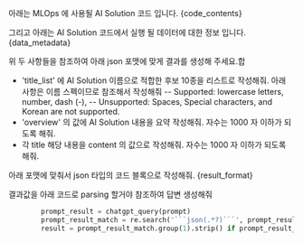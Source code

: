 아래는 MLOps 에 사용될 AI Solution 코드 입니다. 
{code_contents}

그리고 아래는 AI Solution 코드에서 실행 될 데이터에 대한 정보 입니다. 
{data_metadata}

위 두 사항들을 참조하여 아래 json 포맷에 맞게 결과를 생성해 주세요.합
 - 'title_list' 에 AI Solution 이름으로 적합한 후보 10종을 리스트로 작성해줘. 아래 사항은 이름 스펙이므로 참조해서 작성해줘
    -- Supported: lowercase letters, number, dash (-), 
    -- Unsupported: Spaces, Special characters, and Korean are not supported.
 - 'overview' 의 값에 AI Solution 내용을 요약 작성해줘. 자수는 1000 자 이하가 되도록 해줘.
 - 각 title 해당 내용을 content 의 값으로 작성해줘. 자수는 1000 자 이하가 되도록 해줘.


아래 포맷에 맞춰서 json 타입의 코드 블록으로 작성해줘. 
{result_format}

결과값을 아래 코드로 parsing 할거야 참조하여 답변 생성해줘
```python
        prompt_result = chatgpt_query(prompt)
        prompt_result_match = re.search('```json(.*?)```', prompt_result, re.DOTALL) 
        result = prompt_result_match.group(1).strip() if prompt_result_match else "" 
```
